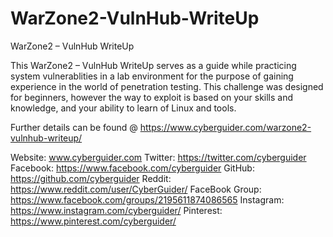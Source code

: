 # WarZone2-VulnHub-WriteUp
WarZone2 – VulnHub WriteUp

This WarZone2 – VulnHub WriteUp serves as a guide while practicing system vulnerablities in a lab environment for the purpose of gaining experience in the world of penetration testing. This challenge was designed for beginners, however the way to exploit is based on your skills and knowledge, and your ability to learn of Linux and tools.

Further details can be found @ https://www.cyberguider.com/warzone2-vulnhub-writeup/

Website: www.cyberguider.com 
Twitter: https://twitter.com/cyberguider 
Facebook: https://www.facebook.com/cyberguider 
GitHub: https://github.com/cyberguider
Reddit: https://www.reddit.com/user/CyberGuider/
FaceBook Group: https://www.facebook.com/groups/2195611874086565
Instagram: https://www.instagram.com/cyberguider/ 
Pinterest: https://www.pinterest.com/cyberguider/ 

